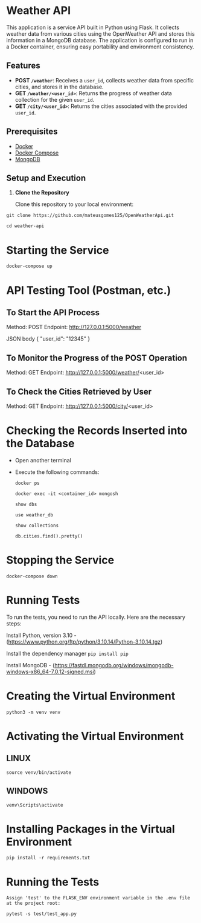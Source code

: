 # Weather API

This application is a service API built in Python using Flask. It collects weather data from various cities using the OpenWeather API and stores this information in a MongoDB database. The application is configured to run in a Docker container, ensuring easy portability and environment consistency.

## Features

- **POST `/weather`**: Receives a `user_id`, collects weather data from specific cities, and stores it in the database.
- **GET `/weather/<user_id>`**: Returns the progress of weather data collection for the given `user_id`.
- **GET `/city/<user_id>`**: Returns the cities associated with the provided `user_id`.

## Prerequisites

- [Docker](https://www.docker.com/)
- [Docker Compose](https://docs.docker.com/compose/)
- [MongoDB](https://fastdl.mongodb.org/windows/mongodb-windows-x86_64-7.0.12-signed.msi)

## Setup and Execution

1. **Clone the Repository**

   Clone this repository to your local environment:

  `git clone https://github.com/mateusgomes125/OpenWeatherApi.git`
  
   `cd weather-api`

# Starting the Service
`docker-compose up`

# API Testing Tool (Postman, etc.)
  
  ## To Start the API Process

  Method: POST
  Endpoint: http://127.0.0.1:5000/weather

  JSON body
  {
    "user_id": "12345"
  }

  ## To Monitor the Progress of the POST Operation
  Method: GET
  Endpoint: http://127.0.0.1:5000/weather/<user_id>


  ## To Check the Cities Retrieved by User
  Method: GET
  Endpoint: http://127.0.0.1:5000/city/<user_id>


# Checking the Records Inserted into the Database

  - Open another terminal

  - Execute the following commands:

    `docker ps`

    `docker exec -it <container_id> mongosh`

    `show dbs`

    `use weather_db`

    `show collections`

    `db.cities.find().pretty()`

# Stopping the Service
`docker-compose down`


# Running Tests
 
To run the tests, you need to run the API locally. Here are the necessary steps:

  Install Python, version 3.10 - (https://www.python.org/ftp/python/3.10.14/Python-3.10.14.tgz)

  Install the dependency manager `pip install pip`
  
  Install MongoDB - (https://fastdl.mongodb.org/windows/mongodb-windows-x86_64-7.0.12-signed.msi)

  # Creating the Virtual Environment
  `python3 -m venv venv`

  # Activating the Virtual Environment
  ## LINUX
  `source venv/bin/activate`

  ## WINDOWS
  `venv\Scripts\activate`

  # Installing Packages in the Virtual Environment
  `pip install -r requirements.txt`



  # Running the Tests
    Assign 'test' to the FLASK_ENV environment variable in the .env file at the project root:

  `pytest -s test/test_app.py`






